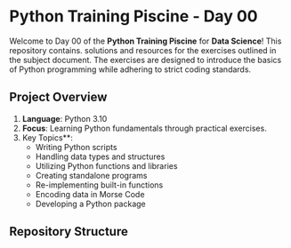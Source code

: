 # Python Training Piscine - Day 00

Welcome to Day 00 of the **Python Training Piscine** for **Data Science**! This repository contains.
solutions and resources for the exercises outlined in the subject document. The exercises are
designed to introduce the basics of Python programming while adhering to strict coding standards.

## Project Overview
1. **Language**: Python 3.10
2. **Focus**: Learning Python fundamentals through practical exercises.
3. Key Topics**:
   - Writing Python scripts
   - Handling data types and structures
   - Utilizing Python functions and libraries
   - Creating standalone programs
   - Re-implementing built-in functions
   - Encoding data in Morse Code
   - Developing a Python package

## Repository Structure
